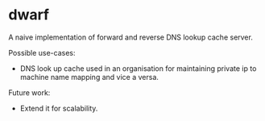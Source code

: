 # dwarf
A naive implementation of forward and reverse DNS lookup cache server.

Possible use-cases:

* DNS look up cache used in an organisation for maintaining private ip to machine name mapping and vice a versa.

Future work:

* Extend it for scalability.
